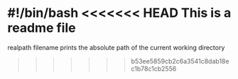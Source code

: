 #!/bin/bash
<<<<<<< HEAD
This is a readme file
=======
realpath filename prints the absolute path of the current working directory
>>>>>>> b53ee5859cb2c6a3541c8dab18ec1b78c1cb2556
